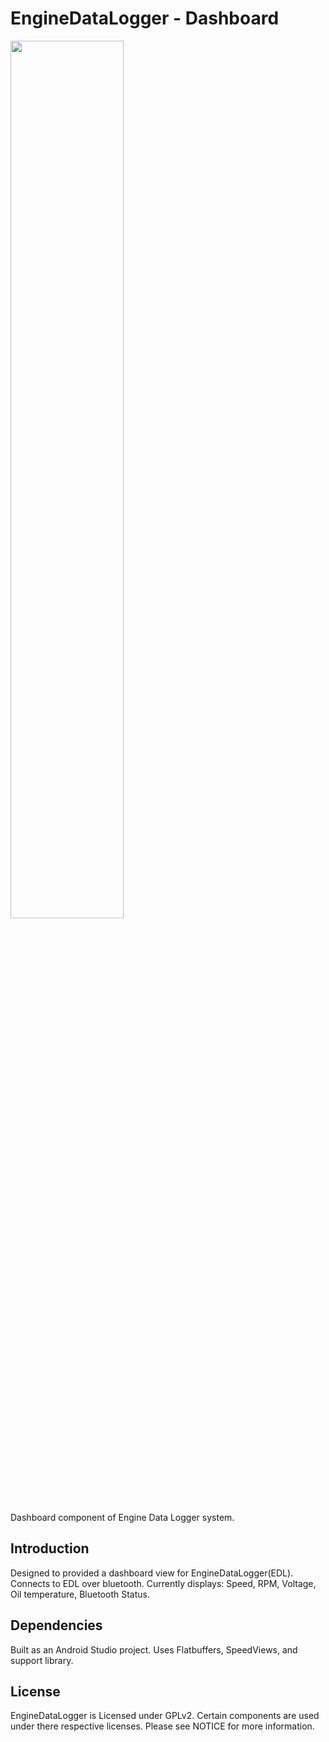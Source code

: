 # EngineDataLogger - Dashboard

<img src="Logotype primary.png" width="60%" height="60%" />

Dashboard component of Engine Data Logger system. 

## Introduction

Designed to provided a dashboard view for EngineDataLogger(EDL). Connects to EDL over bluetooth. 
Currently displays: Speed, RPM, Voltage, Oil temperature, Bluetooth Status.

## Dependencies

Built as an Android Studio project. Uses Flatbuffers, SpeedViews, and support library.


## License

EngineDataLogger is Licensed under GPLv2. Certain components are used under there respective licenses. Please see NOTICE for more information.